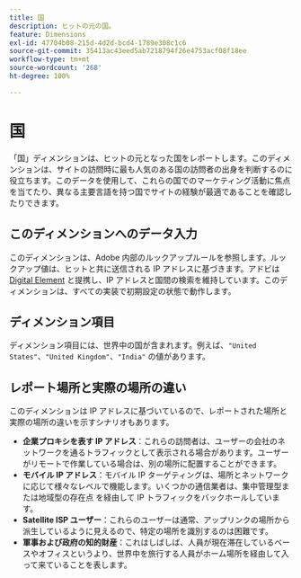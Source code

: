 ```yaml
---
title: 国
description: ヒットの元の国。
feature: Dimensions
exl-id: 47704b08-215d-4d2d-bcd4-1789e308c1c6
source-git-commit: 35413ac43eed5ab7218794f26e4753acf08f18ee
workflow-type: tm+mt
source-wordcount: '268'
ht-degree: 100%

---
```


# 国

「国」ディメンションは、ヒットの元となった国をレポートします。このディメンションは、サイトの訪問時に最も人気のある国の訪問者の出身を判断するのに役立ちます。このデータを使用して、これらの国でのマーケティング活動に焦点を当てたり、異なる主要言語を持つ国でサイトの経験が最適であることを確認したりできます。

## このディメンションへのデータ入力

このディメンションは、Adobe 内部のルックアップルールを参照します。ルックアップ値は、ヒットと共に送信される IP アドレスに基づきます。アドビは [Digital Element](https://info.digitalelement.com/jp/) と提携し、IP アドレスと国間の検索を維持しています。このディメンションは、すべての実装で初期設定の状態で動作します。

## ディメンション項目

ディメンション項目には、世界中の国が含まれます。例えば、`"United States"`、`"United Kingdom"`、`"India"` の値があります。

## レポート場所と実際の場所の違い

このディメンションは IP アドレスに基づいているので、レポートされた場所と実際の場所の違いを示すシナリオもあります。

* **企業プロキシを表す IP アドレス**：これらの訪問者は、ユーザーの会社のネットワークを通るトラフィックとして表示される場合があります。ユーザーがリモートで作業している場合は、別の場所に配置することができます。
* **モバイル IP アドレス**：モバイル IP ターゲティングは、場所とネットワークに応じて様々なレベルで機能します。いくつかの通信業者は、集中管理型または地域型の存在点
を経由して IP トラフィックをバックホールしています。
* **Satellite ISP ユーザー**：これらのユーザーは通常、アップリンクの場所から派生しているように見えるので、特定の場所を識別するのは困難です。
* **軍事および政府の知的財産**：これはしばしば、人員が現在滞在しているベースやオフィスというより、世界中を旅行する人員がホーム場所を経由して入って来ていることを表します。
